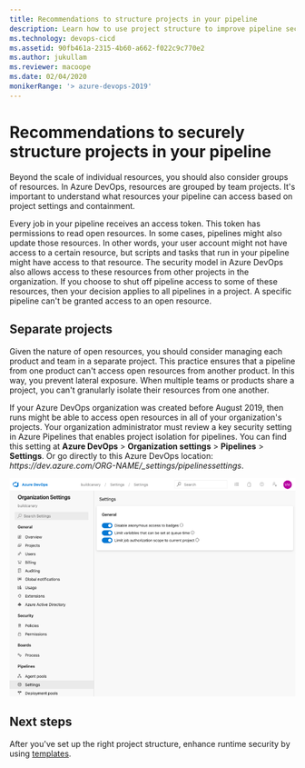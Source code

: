 ```yaml
---
title: Recommendations to structure projects in your pipeline
description: Learn how to use project structure to improve pipeline security.
ms.technology: devops-cicd
ms.assetid: 90fb461a-2315-4b60-a662-f022c9c770e2
ms.author: jukullam
ms.reviewer: macoope
ms.date: 02/04/2020
monikerRange: '> azure-devops-2019'
---
```


# Recommendations to securely structure projects in your pipeline

Beyond the scale of individual resources, you should also consider groups of resources.
In Azure DevOps, resources are grouped by team projects.
It's important to understand what resources your pipeline can access based on project settings and containment.

Every job in your pipeline receives an access token. This token has permissions to read open resources.
In some cases, pipelines might also update those resources.
In other words, your user account might not have access to a certain resource, but scripts and tasks that run in your pipeline might have access to that resource.
The security model in Azure DevOps also allows access to these resources from other projects in the organization.
If you choose to shut off pipeline access to some of these resources, then your decision applies to all pipelines in a project.
A specific pipeline can't be granted access to an open resource.

## Separate projects

Given the nature of open resources, you should consider managing each product and team in a separate project.
This practice ensures that a pipeline from one product can't access open resources from another product. 
In this way, you prevent lateral exposure.
When multiple teams or products share a project, you can't granularly isolate their resources from one another.

If your Azure DevOps organization was created before August 2019, then runs might be able to access open resources in all of your organization's projects.
Your organization administrator must review a key security setting in Azure Pipelines that enables project isolation for pipelines.
You can find this setting at **Azure DevOps** > **Organization settings** > **Pipelines** > **Settings**. Or go directly to this Azure DevOps location: *https:\//dev.azure.com/ORG-NAME/_settings/pipelinessettings*.

![Screenshot of job authorization scope UI](media/job-auth-scope.png)

## Next steps

After you've set up the right project structure, enhance runtime security by using [templates](templates.md).
